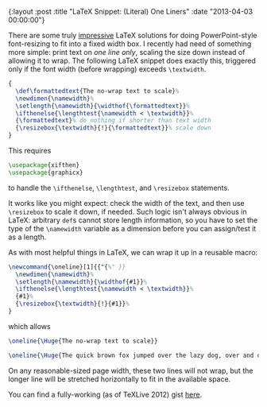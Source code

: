 {:layout :post
 :title "LaTeX Snippet&#58; (Literal) One Liners"
 :date "2013-04-03 00:00:00"}

There are some truly [impressive][1] LaTeX solutions for doing
PowerPoint-style font-resizing to fit into a fixed width box.  I
recently had need of something more simple: print text on *one line
only*, scaling the size down instead of allowing it to wrap.  The
following LaTeX snippet does exactly this, triggered only if the font
width (before wrapping) exceeds `\textwidth`.

```latex
{
  \def\formattedtext{The no-wrap text to scale}%
  \newdimen{\namewidth}%
  \setlength{\namewidth}{\widthof{\formattedtext}}%
  \ifthenelse{\lengthtest{\namewidth < \textwidth}}%
  {\formattedtext}% do nothing if shorter than text width
  {\resizebox{\textwidth}{!}{\formattedtext}}% scale down
}
```

This requires

```latex
\usepackage{xifthen}
\usepackage{graphicx}
```

to handle the `\ifthenelse`, `\lengthtest`, and `\resizebox`
statements.

It works like you might expect: check the width of the text, and then
use `\resizebox` to scale it down, if needed.  Such logic isn't always
obvious in LaTeX: arbitrary `def`s cannot store length information, so
you have to set the type of the `\namewidth` variable as a dimension
before you can assign/test it as a length.

As with most helpful things in LaTeX, we can wrap it up in a reusable
macro:

```latex
\newcommand{\oneline}[1]{{"{%" }}
  \newdimen{\namewidth}%
  \setlength{\namewidth}{\widthof{#1}}%
  \ifthenelse{\lengthtest{\namewidth < \textwidth}}%
  {#1}%
  {\resizebox{\textwidth}{!}{#1}}%
}
```

which allows

```latex
\oneline{\Huge{The no-wrap text to scale}}

\oneline{\Huge{The quick brown fox jumped over the lazy dog, over and over and over and over again.}}
```

On any reasonable-sized page width, these two lines will not wrap, but
the longer line will be stretched horizontally to fit in the available space.

You can find a fully-working (as of TeXLive 2012) gist [here][2].

[1]: https://tex.stackexchange.com/questions/33417/adjust-font-size-on-the-fly
[2]: https://gist.github.com/malloc47/5298181
